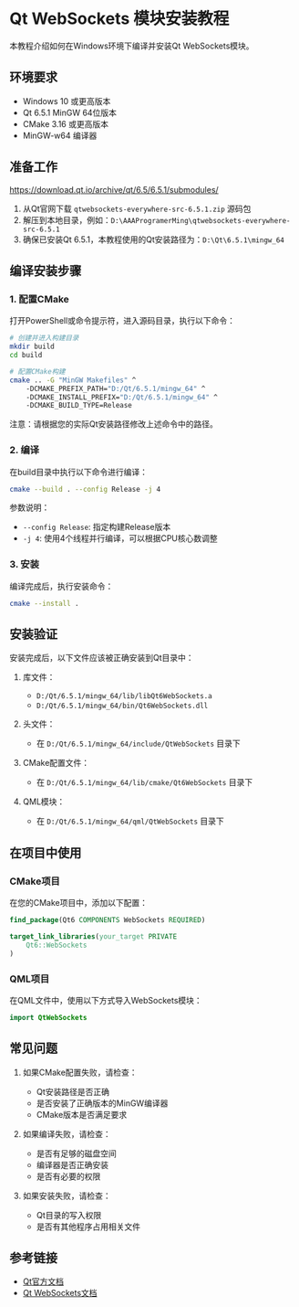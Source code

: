  # Qt WebSockets 模块安装教程

本教程介绍如何在Windows环境下编译并安装Qt WebSockets模块。

## 环境要求

- Windows 10 或更高版本
- Qt 6.5.1 MinGW 64位版本
- CMake 3.16 或更高版本
- MinGW-w64 编译器

## 准备工作
https://download.qt.io/archive/qt/6.5/6.5.1/submodules/
1. 从Qt官网下载 `qtwebsockets-everywhere-src-6.5.1.zip` 源码包
2. 解压到本地目录，例如：`D:\AAAProgramerMing\qtwebsockets-everywhere-src-6.5.1`
3. 确保已安装Qt 6.5.1，本教程使用的Qt安装路径为：`D:\Qt\6.5.1\mingw_64`

## 编译安装步骤

### 1. 配置CMake

打开PowerShell或命令提示符，进入源码目录，执行以下命令：

```bash
# 创建并进入构建目录
mkdir build
cd build

# 配置CMake构建
cmake .. -G "MinGW Makefiles" ^
    -DCMAKE_PREFIX_PATH="D:/Qt/6.5.1/mingw_64" ^
    -DCMAKE_INSTALL_PREFIX="D:/Qt/6.5.1/mingw_64" ^
    -DCMAKE_BUILD_TYPE=Release
```

注意：请根据您的实际Qt安装路径修改上述命令中的路径。

### 2. 编译

在build目录中执行以下命令进行编译：

```bash
cmake --build . --config Release -j 4
```

参数说明：
- `--config Release`: 指定构建Release版本
- `-j 4`: 使用4个线程并行编译，可以根据CPU核心数调整

### 3. 安装

编译完成后，执行安装命令：

```bash
cmake --install .
```

## 安装验证

安装完成后，以下文件应该被正确安装到Qt目录中：

1. 库文件：
   - `D:/Qt/6.5.1/mingw_64/lib/libQt6WebSockets.a`
   - `D:/Qt/6.5.1/mingw_64/bin/Qt6WebSockets.dll`

2. 头文件：
   - 在 `D:/Qt/6.5.1/mingw_64/include/QtWebSockets` 目录下

3. CMake配置文件：
   - 在 `D:/Qt/6.5.1/mingw_64/lib/cmake/Qt6WebSockets` 目录下

4. QML模块：
   - 在 `D:/Qt/6.5.1/mingw_64/qml/QtWebSockets` 目录下

## 在项目中使用

### CMake项目

在您的CMake项目中，添加以下配置：

```cmake
find_package(Qt6 COMPONENTS WebSockets REQUIRED)

target_link_libraries(your_target PRIVATE
    Qt6::WebSockets
)
```

### QML项目

在QML文件中，使用以下方式导入WebSockets模块：

```qml
import QtWebSockets
```

## 常见问题

1. 如果CMake配置失败，请检查：
   - Qt安装路径是否正确
   - 是否安装了正确版本的MinGW编译器
   - CMake版本是否满足要求

2. 如果编译失败，请检查：
   - 是否有足够的磁盘空间
   - 编译器是否正确安装
   - 是否有必要的权限

3. 如果安装失败，请检查：
   - Qt目录的写入权限
   - 是否有其他程序占用相关文件

## 参考链接

- [Qt官方文档](https://doc.qt.io/)
- [Qt WebSockets文档](https://doc.qt.io/qt-6/qtwebsockets-index.html)